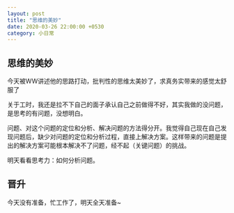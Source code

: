 ```yaml
---
layout: post
title: "思维的美妙"
date: 2020-03-26 22:00:00 +0530
category: 小日常
---
```


## 思维的美妙

今天被WW讲述他的思路打动，批判性的思维太美妙了，求真务实带来的感觉太舒服了

关于工时，我还是拉不下自己的面子承认自己之前做得不好，其实我做的没问题，是思考的有问题，没想明白。

问题、对这个问题的定位和分析、解决问题的方法得分开。我觉得自己现在自己发现问题后，缺少对问题的定位和分析过程，直接上解决方案。这样带来的问题是提出的解决方案可能根本解决不了问题，经不起（关键问题）的挑战。

明天看看思考力：如何分析问题。

## 晋升

今天没有准备，忙工作了，明天全天准备~